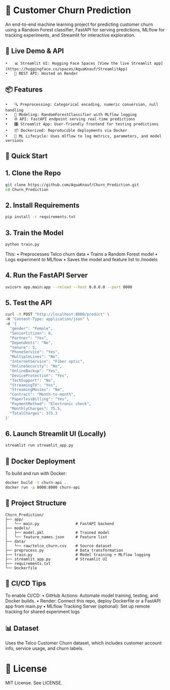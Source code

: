# 🧠 Customer Churn Prediction

An end-to-end machine learning project for predicting customer churn using a Random Forest classifier, FastAPI for serving predictions, MLflow for tracking experiments, and Streamlit for interactive exploration.

## 🚀 Live Demo & API
	•	📊 Streamlit UI: Hugging Face Spaces [View the live Streamlit app](https://huggingface.co/spaces/AquaKnauf/StreamlitApp)
	•	🔌 REST API: Hosted on Render 


## 📦 Features
	•	🔍 Preprocessing: Categorical encoding, numeric conversion, null handling
	•	🌲 Modeling: RandomForestClassifier with MLflow logging
	•	🌐 API: FastAPI endpoint serving real-time predictions
	•	🎛 Streamlit App: User-friendly frontend for testing predictions
	•	📦 Dockerized: Reproducible deployments via Docker
	•	🔁 ML Lifecycle: Uses mlflow to log metrics, parameters, and model versions


## 🧪 Quick Start

## 1. Clone the Repo

```bash
git clone https://github.com/AquaKnauf/Churn_Prediction.git
cd Churn_Prediction
```

## 2. Install Requirements

```bash
pip install -r requirements.txt
```

## 3. Train the Model

```bash
python train.py
```

This:
	•	Preprocesses Telco churn data
	•	Trains a Random Forest model
	•	Logs experiment to MLflow
	•	Saves the model and feature list to /models

## 4. Run the FastAPI Server

```bash
uvicorn app.main:app --reload --host 0.0.0.0 --port 8000
```

## 5. Test the API

```bash
curl -X POST "http://localhost:8000/predict" \
-H "Content-Type: application/json" \
-d '{
  "gender": "Female",
  "SeniorCitizen": 0,
  "Partner": "Yes",
  "Dependents": "No",
  "tenure": 5,
  "PhoneService": "Yes",
  "MultipleLines": "No",
  "InternetService": "Fiber optic",
  "OnlineSecurity": "No",
  "OnlineBackup": "Yes",
  "DeviceProtection": "Yes",
  "TechSupport": "No",
  "StreamingTV": "Yes",
  "StreamingMovies": "No",
  "Contract": "Month-to-month",
  "PaperlessBilling": "Yes",
  "PaymentMethod": "Electronic check",
  "MonthlyCharges": 75.5,
  "TotalCharges": 375.3
}'
```

## 6. Launch Streamlit UI (Locally)
```bash
streamlit run streamlit_app.py
```

## 🐳 Docker Deployment

To build and run with Docker:

```bash
docker build -t churn-api .
docker run -p 8000:8000 churn-api
```

## 📁 Project Structure

```
Churn_Prediction/
├── app/
│   └── main.py                # FastAPI backend
├── models/
│   ├── model.pkl              # Trained model
│   └── feature_names.json     # Feature list
├── data/
│   └── raw/telco_churn.csv    # Source dataset
├── preprocess.py              # Data transformation
├── train.py                   # Model training + MLflow logging
├── streamlit_app.py           # Streamlit UI
├── requirements.txt
└── Dockerfile
```

## 🔧 CI/CD Tips

To enable CI/CD:
	•	GitHub Actions: Automate model training, testing, and Docker builds.
	•	Render: Connect this repo, deploy Dockerfile or a FastAPI app from main.py
	•	MLflow Tracking Server (optional): Set up remote tracking for shared experiment logs


## 📊 Dataset

Uses the Telco Customer Churn dataset, which includes customer account info, service usage, and churn labels.


# 📜 License

MIT License. See LICENSE.





